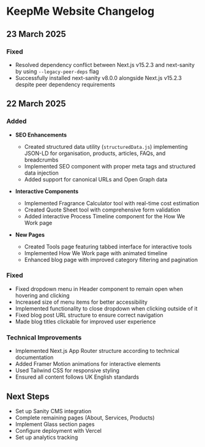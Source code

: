 # KeepMe Website Changelog

## 23 March 2025

### Fixed
- Resolved dependency conflict between Next.js v15.2.3 and next-sanity by using `--legacy-peer-deps` flag
- Successfully installed next-sanity v8.0.0 alongside Next.js v15.2.3 despite peer dependency requirements

## 22 March 2025

### Added
- **SEO Enhancements**
  - Created structured data utility (`structuredData.js`) implementing JSON-LD for organisation, products, articles, FAQs, and breadcrumbs
  - Implemented SEO component with proper meta tags and structured data injection
  - Added support for canonical URLs and Open Graph data

- **Interactive Components**
  - Implemented Fragrance Calculator tool with real-time cost estimation
  - Created Quote Sheet tool with comprehensive form validation
  - Added interactive Process Timeline component for the How We Work page

- **New Pages**
  - Created Tools page featuring tabbed interface for interactive tools
  - Implemented How We Work page with animated timeline
  - Enhanced blog page with improved category filtering and pagination

### Fixed
- Fixed dropdown menu in Header component to remain open when hovering and clicking
- Increased size of menu items for better accessibility
- Implemented functionality to close dropdown when clicking outside of it
- Fixed blog post URL structure to ensure correct navigation
- Made blog titles clickable for improved user experience

### Technical Improvements
- Implemented Next.js App Router structure according to technical documentation
- Added Framer Motion animations for interactive elements
- Used Tailwind CSS for responsive styling
- Ensured all content follows UK English standards

## Next Steps
- Set up Sanity CMS integration
- Complete remaining pages (About, Services, Products)
- Implement Glass section pages
- Configure deployment with Vercel
- Set up analytics tracking
